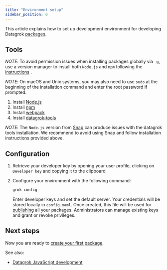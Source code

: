 ```yaml
---
title: "Environment setup"
sidebar_position: 0
---
```


This article explains how to set up development environment for developing Datagrok [packages](../develop.md#packages).

## Tools

_NOTE_: To avoid permission issues when installing packages globally via `-g`, use a version manager to install
both `Node.js` and `npm` following
the [instructions](https://docs.npmjs.com/downloading-and-installing-node-js-and-npm#using-a-node-version-manager-to-install-nodejs-and-npm)
.

_NOTE_: On macOS and Unix systems, you may also need to use `sudo` at the beginning of the installation command and
enter the root password if prompted.

1. Install [Node.js](https://nodejs.org/en/)
2. Install [npm](https://www.npmjs.com/get-npm)
3. Install [webpack](https://webpack.js.org/guides/installation/)
4. Install [datagrok-tools](https://www.npmjs.com/package/datagrok-tools)

_NOTE_: The `Node.js` version from [Snap](https://snapcraft.io/)
can produce issues with the datagrok tools installation.
We recommend to avoid using Snap and follow installation instructions provided above.

## Configuration

1. Retrieve your developer key by opening your user profile, clicking on `Developer key` and copying it to the clipboard
2. Configure your environment with the following command:

   ```bash
   grok config
   ```

   Enter developer keys and set the default server. Your credentials will be stored locally in `config.yaml`. Once
   created, this file will be used for [publishing](../develop.md#publishing)
   all your packages. Administrators can manage existing keys and grant or revoke privileges.

## Next steps

Now you are ready to [create your first package](../how-to/packages/create-package.md).

See also:

* [Datagrok JavaScript development](../develop.md)

